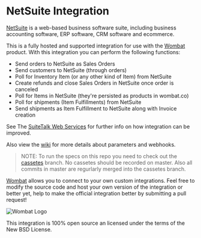 # NetSuite Integration

[NetSuite](http://www.netsuite.com) is a web-based business software suite,
including business accounting software, ERP software, CRM software and ecommerce.

This is a fully hosted and supported integration for use with the [Wombat](http://wombat.co)
product. With this integration you can perform the following functions:

* Send orders to NetSuite as Sales Orders
* Send customers to NetSuite (through orders)
* Poll for Inventory Item (or any other kind of Item) from NetSuite
* Create refunds and close Sales Orders in NetSuite once order is canceled
* Poll for Items in NetSuite (they're persisted as products in wombat.co)
* Poll for shipments (Item Fulfillments) from NetSuite
* Send shipments as Item Fulfillment to NetSuite along with Invoice creation

See The [SuiteTalk Web Services](https://system.netsuite.com/help/helpcenter/en_US/Output/Help/SuiteCloudCustomizationScriptingWebServices/SuiteTalkWebServices/SuiteTalkWebServices.html) for further info on how integration can be improved.

Also view the [wiki](https://github.com/wombat/netsuite_integration/wiki) for
more details about parameters and webhooks.

> NOTE: To run the specs on this repo you need to check out the [cassetes](https://github.com/wombat/netsuite_integration/tree/cassetes)
branch. No cassetes should be recorded on master. Also all commits in
master are regurlarly merged into the cassetes branch.

[Wombat](http://wombat.co) allows you to connect to your own custom integrations.
Feel free to modify the source code and host your own version of the integration
or better yet, help to make the official integration better by submitting a pull request!

![Wombat Logo](http://spreecommerce.com/images/wombat_logo.png)

This integration is 100% open source an licensed under the terms of the New BSD License.

